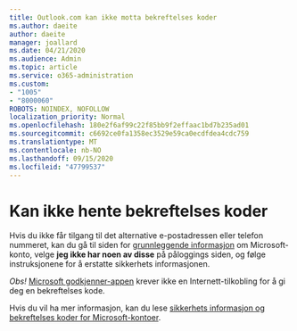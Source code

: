 ```yaml
---
title: Outlook.com kan ikke motta bekreftelses koder
ms.author: daeite
author: daeite
manager: joallard
ms.date: 04/21/2020
ms.audience: Admin
ms.topic: article
ms.service: o365-administration
ms.custom:
- "1005"
- "8000060"
ROBOTS: NOINDEX, NOFOLLOW
localization_priority: Normal
ms.openlocfilehash: 180e2f6af99c22f85bb9f2effaac1bd7b235ad01
ms.sourcegitcommit: c6692ce0fa1358ec3529e59ca0ecdfdea4cdc759
ms.translationtype: MT
ms.contentlocale: nb-NO
ms.lasthandoff: 09/15/2020
ms.locfileid: "47799537"
---
```

# <a name="cant-get-verification-codes"></a>Kan ikke hente bekreftelses koder

Hvis du ikke får tilgang til det alternative e-postadressen eller telefon nummeret, kan du gå til siden for [grunnleggende informasjon](https://account.microsoft.com/security) om Microsoft-konto, velge **jeg ikke har noen av disse** på påloggings siden, og følge instruksjonene for å erstatte sikkerhets informasjonen.

*Obs!* [Microsoft godkjenner-appen](https://go.microsoft.com/fwlink/?linkid=2016117) krever ikke en Internett-tilkobling for å gi deg en bekreftelses kode.

Hvis du vil ha mer informasjon, kan du lese [sikkerhets informasjon og bekreftelses koder for Microsoft-kontoer](https://support.microsoft.com/help/12428/).